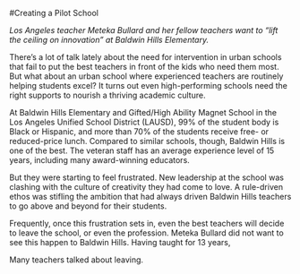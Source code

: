 #Creating a Pilot School

*Los Angeles teacher Meteka Bullard and her fellow teachers want to “lift the ceiling on innovation” at Baldwin Hills Elementary.*

There’s a lot of talk lately about the need for intervention in urban schools that fail to put the best teachers in front of the kids who need them most. But what about an urban school where experienced teachers are routinely helping students excel? It turns out even high-performing schools need the right supports to nourish a thriving academic culture. 

At Baldwin Hills Elementary and Gifted/High Ability Magnet School in the Los Angeles Unified School District (LAUSD), 99% of the student body is Black or Hispanic, and more than 70% of the students receive free- or reduced-price lunch. Compared to similar schools, though, Baldwin Hills is one of the best. The veteran staff has an average experience level of 15 years, including many award-winning educators. 

But they were starting to feel frustrated. New leadership at the school was clashing with the culture of creativity they had come to love. A rule-driven ethos was stifling the ambition that had always driven Baldwin Hills teachers to go above and beyond for their students. 

Frequently, once this frustration sets in, even the best teachers will decide to leave the school, or even the profession. Meteka Bullard did not want to see this happen to Baldwin Hills. Having taught for 13 years, 

Many teachers talked about leaving. 